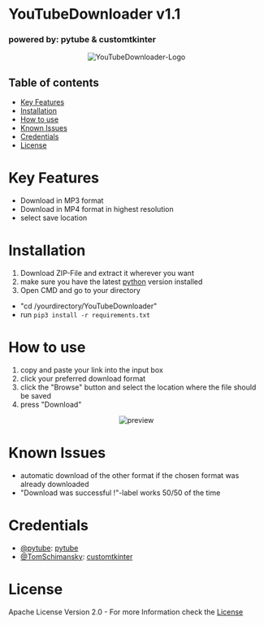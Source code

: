 # YouTubeDownloader v1.1
### powered by: pytube & customtkinter

<p align="center">
    <img src="https://user-images.githubusercontent.com/56166718/189367928-fc64a38d-ffff-4eec-9d09-08f8dfe6dd87.png" alt="YouTubeDownloader-Logo"/>
</p>

**Table of contents**
---
- [Key Features](#key-features)
- [Installation](#installation)
- [How to use](#how-to-use)
- [Known Issues](#known-issues)
- [Credentials](#credentials)
- [License](#license)


# Key Features

+ Download in MP3 format
+ Download in MP4 format in highest resolution
+ select save location


# Installation

  1. Download ZIP-File and extract it wherever you want
  2. make sure you have the latest [python](https://www.python.org/downloads/) version installed
  3. Open CMD and go to your directory
  - "cd /yourdirectory/YouTubeDownloader"
  - run `pip3 install -r requirements.txt`



# How to use

  1. copy and paste your link into the input box
  2. click your preferred download format
  3. click the "Browse" button and select the location where the file should be saved
  4. press "Download"


<p align="center">
    <img src="https://user-images.githubusercontent.com/56166718/189371815-1ff4628e-c6cd-4254-bf07-8cd39244fcd4.png" alt="preview"/>
</p>


# Known Issues

  - automatic download of the other format if the chosen format was already downloaded
  - "Download was successful !"-label works 50/50 of the time


# Credentials

+ [@pytube](https://github.com/pytube): [pytube](https://github.com/pytube/pytube)
+ [@TomSchimansky](https://github.com/TomSchimansky): [customtkinter](https://github.com/TomSchimansky/CustomTkinter)


# License

Apache License Version 2.0 - For more Information check the [License](LICENSE)
